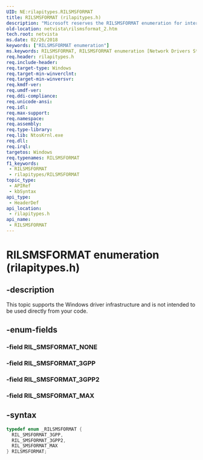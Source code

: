 ```yaml
---
UID: NE:rilapitypes.RILSMSFORMAT
title: RILSMSFORMAT (rilapitypes.h)
description: "Microsoft reserves the RILSMSFORMAT enumeration for internal use only. Don't use this enumeration in your code."
old-location: netvista\rilsmsformat_2.htm
tech.root: netvista
ms.date: 02/26/2018
keywords: ["RILSMSFORMAT enumeration"]
ms.keywords: RILSMSFORMAT, RILSMSFORMAT enumeration [Network Drivers Starting with Windows Vista], RIL_SMSFORMAT_3GPP, RIL_SMSFORMAT_3GPP2, RIL_SMSFORMAT_MAX, netvista.rilsmsformat_2, rilapitypes/RILSMSFORMAT, rilapitypes/RIL_SMSFORMAT_3GPP, rilapitypes/RIL_SMSFORMAT_3GPP2, rilapitypes/RIL_SMSFORMAT_MAX
req.header: rilapitypes.h
req.include-header: 
req.target-type: Windows
req.target-min-winverclnt: 
req.target-min-winversvr: 
req.kmdf-ver: 
req.umdf-ver: 
req.ddi-compliance: 
req.unicode-ansi: 
req.idl: 
req.max-support: 
req.namespace: 
req.assembly: 
req.type-library: 
req.lib: NtosKrnl.exe
req.dll: 
req.irql: 
targetos: Windows
req.typenames: RILSMSFORMAT
f1_keywords:
 - RILSMSFORMAT
 - rilapitypes/RILSMSFORMAT
topic_type:
 - APIRef
 - kbSyntax
api_type:
 - HeaderDef
api_location:
 - rilapitypes.h
api_name:
 - RILSMSFORMAT
---
```


# RILSMSFORMAT enumeration (rilapitypes.h)


## -description

This topic supports the Windows driver infrastructure and is not intended to be used directly from your code.

## -enum-fields

### -field RIL_SMSFORMAT_NONE

### -field RIL_SMSFORMAT_3GPP

### -field RIL_SMSFORMAT_3GPP2

### -field RIL_SMSFORMAT_MAX

## -syntax

```cpp
typedef enum _RILSMSFORMAT {
  RIL_SMSFORMAT_3GPP,
  RIL_SMSFORMAT_3GPP2,
  RIL_SMSFORMAT_MAX
} RILSMSFORMAT;
```

